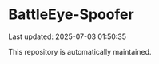 # BattleEye-Spoofer

Last updated: 2025-07-03 01:50:35

This repository is automatically maintained.

